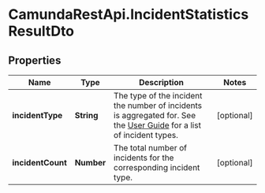 # CamundaRestApi.IncidentStatisticsResultDto

## Properties
Name | Type | Description | Notes
------------ | ------------- | ------------- | -------------
**incidentType** | **String** | The type of the incident the number of incidents is aggregated for. See the [User Guide](https://docs.camunda.org/manual/develop/user-guide/process-engine/incidents/#incident-types) for a list of incident types. | [optional] 
**incidentCount** | **Number** | The total number of incidents for the corresponding incident type. | [optional] 
